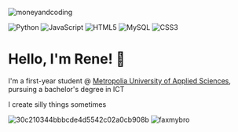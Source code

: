 ![moneyandcoding](https://github.com/user-attachments/assets/069cc04f-1274-4f2a-aba1-2d1ee0e47130)


![Python](https://img.shields.io/badge/python-3670A0?style=for-the-badge&logo=python&logoColor=ffdd54) ![JavaScript](https://img.shields.io/badge/javascript-%23323330.svg?style=for-the-badge&logo=javascript&logoColor=%23F7DF1E) ![HTML5](https://img.shields.io/badge/html5-%23E34F26.svg?style=for-the-badge&logo=html5&logoColor=white) ![MySQL](https://img.shields.io/badge/mysql-4479A1.svg?style=for-the-badge&logo=mysql&logoColor=white) ![CSS3](https://img.shields.io/badge/css3-%231572B6.svg?style=for-the-badge&logo=css3&logoColor=white)

# Hello, I'm Rene! 🦖
I'm a first-year student @ [Metropolia University of Applied Sciences](https://www.metropolia.fi/en), pursuing a bachelor's degree in ICT

I create silly things sometimes

![30c210344bbbcde4d5542c02a0cb908b](https://github.com/user-attachments/assets/1105ef68-4576-49b2-9f0c-60c7906b0436)
![faxmybro](https://github.com/user-attachments/assets/2ed81b77-3ccb-4941-ae0b-bcf0d7bbf46f)
